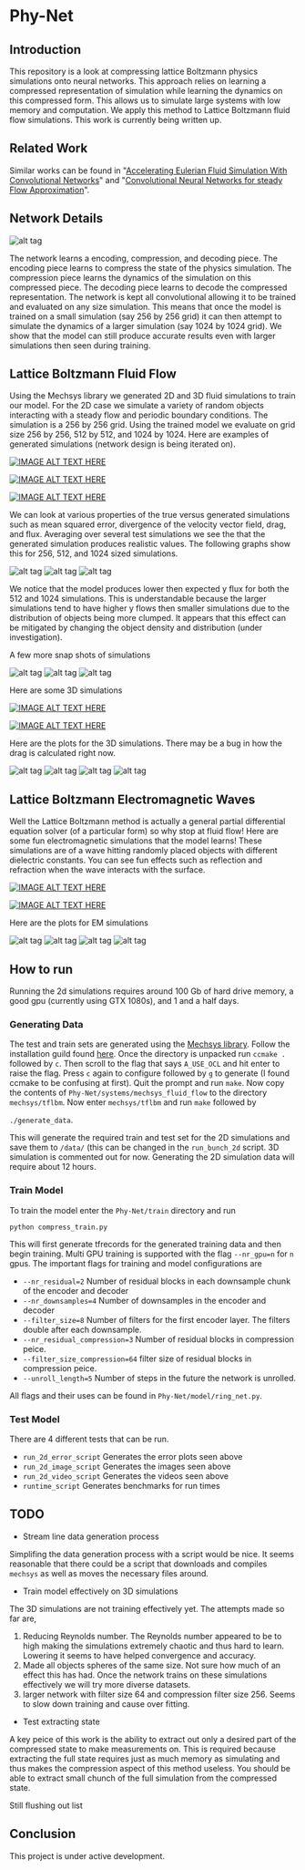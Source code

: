 # Phy-Net

## Introduction

This repository is a look at compressing lattice Boltzmann physics simulations onto neural networks. This approach relies on learning a compressed representation of simulation while learning the dynamics on this compressed form. This allows us to simulate large systems with low memory and computation. We apply this method to Lattice Boltzmann fluid flow simulations. This work is currently being written up.

## Related Work
Similar works can be found in "[Accelerating Eulerian Fluid Simulation With Convolutional Networks](https://arxiv.org/pdf/1607.03597.pdf)" and "[Convolutional Neural Networks for steady Flow Approximation](https://autodeskresearch.com/publications/convolutional-neural-networks-steady-flow-approximation)".

## Network Details

![alt tag](https://github.com/loliverhennigh/Phy-Net/blob/master/test/figs/fig_1.png)

The network learns a encoding, compression, and decoding piece. The encoding piece learns to compress the state of the physics simulation. The compression piece learns the dynamics of the simulation on this compressed piece. The decoding piece learns to decode the compressed representation. The network is kept all convolutional allowing it to be trained and evaluated on any size simulation. This means that once the model is trained on a small simulation (say 256 by 256 grid) it can then attempt to simulate the dynamics of a larger simulation (say 1024 by 1024 grid). We show that the model can still produce accurate results even with larger simulations then seen during training.

## Lattice Boltzmann Fluid Flow

Using the Mechsys library we generated 2D and 3D fluid simulations to train our model. For the 2D case we simulate a variety of random objects interacting with a steady flow and periodic boundary conditions. The simulation is a 256 by 256 grid. Using the trained model we evaluate on grid size 256 by 256, 512 by 512, and 1024 by 1024. Here are examples of generated simulations (network design is being iterated on).

[![IMAGE ALT TEXT HERE](http://img.youtube.com/vi/Nuf_Jw4fGFk/0.jpg)](https://www.youtube.com/watch?v=Nuf_Jw4fGFk)

[![IMAGE ALT TEXT HERE](http://img.youtube.com/vi/YtsQX9L56Dg/0.jpg)](https://www.youtube.com/watch?v=YtsQX9L56Dg)

[![IMAGE ALT TEXT HERE](http://img.youtube.com/vi/vPrHXMlDW0k/0.jpg)](https://www.youtube.com/watch?v=vPrHXMlDW0k)

We can look at various properties of the true versus generated simulations such as mean squared error, divergence of the velocity vector field, drag, and flux. Averaging over several test simulations we see the that the generated simulation produces realistic values. The following graphs show this for 256, 512, and 1024 sized simulations.

![alt tag](https://github.com/loliverhennigh/Phy-Net/blob/master/test/figs/256x256_2d_error_plot.png)
![alt tag](https://github.com/loliverhennigh/Phy-Net/blob/master/test/figs/512x512_2d_error_plot.png)
![alt tag](https://github.com/loliverhennigh/Phy-Net/blob/master/test/figs/1024x1024_2d_error_plot.png)

We notice that the model produces lower then expected y flux for both the 512 and 1024 simulations. This is understandable because the larger simulations tend to have higher y flows then smaller simulations due to the distribution of objects being more clumped. It appears that this effect can be mitigated by changing the object density and distribution (under investigation).

A few more snap shots of simulations

![alt tag](https://github.com/loliverhennigh/Phy-Net/blob/master/test/figs/256x256_2d_flow_image.png)
![alt tag](https://github.com/loliverhennigh/Phy-Net/blob/master/test/figs/512x512_2d_flow_image.png)
![alt tag](https://github.com/loliverhennigh/Phy-Net/blob/master/test/figs/1024x1024_2d_flow_image.png)

Here are some 3D simulations

[![IMAGE ALT TEXT HERE](http://img.youtube.com/vi/ZG_gmkFbE2I/0.jpg)](https://www.youtube.com/watch?v=ZG_gmkFbE2I)


[![IMAGE ALT TEXT HERE](http://img.youtube.com/vi/ilCuHTo0Ul4/0.jpg)](https://www.youtube.com/watch?v=ilCuHTo0Ul4)

Here are the plots for the 3D simulations. There may be a bug in how the drag is calculated right now.

![alt tag](https://github.com/loliverhennigh/Phy-Net/blob/master/test/figs/40x40x160_3d_error_plot.png)
![alt tag](https://github.com/loliverhennigh/Phy-Net/blob/master/test/figs/80x80x320_3d_error_plot.png)
![alt tag](https://github.com/loliverhennigh/Phy-Net/blob/master/test/figs/40x40x160_3d_flow_image.png)
![alt tag](https://github.com/loliverhennigh/Phy-Net/blob/master/test/figs/80x80x320_3d_flow_image.png)



## Lattice Boltzmann Electromagnetic Waves
Well the Lattice Boltzmann method is actually a general partial differential equation solver (of a particular form) so why stop at fluid flow! Here are some fun electromagnetic simulations that the model learns! These simulations are of a wave hitting randomly placed objects with different dielectric constants. You can see fun effects such as reflection and refraction when the wave interacts with the surface.

[![IMAGE ALT TEXT HERE](http://img.youtube.com/vi/s57No66p_40/0.jpg)](https://www.youtube.com/watch?v=s57No66p_40)

[![IMAGE ALT TEXT HERE](http://img.youtube.com/vi/jaYd1YLDzXo/0.jpg)](https://www.youtube.com/watch?v=jaYd1YLDzXo)

Here are the plots for EM simulations


![alt tag](https://github.com/loliverhennigh/Phy-Net/blob/master/test/figs/256x256_2d_em_error_plot.png)
![alt tag](https://github.com/loliverhennigh/Phy-Net/blob/master/test/figs/512x512_2d_em_error_plot.png)
![alt tag](https://github.com/loliverhennigh/Phy-Net/blob/master/test/figs/256x256_2d_em_image.png)
![alt tag](https://github.com/loliverhennigh/Phy-Net/blob/master/test/figs/512x512_2d_em_image.png)

## How to run

Running the 2d simulations requires around 100 Gb of hard drive memory, a good gpu (currently using GTX 1080s), and 1 and a half days.

### Generating Data

The test and train sets are generated using the [Mechsys library](http://mechsys.nongnu.org/index.html). Follow the installation guild found [here](http://mechsys.nongnu.org/installation.html). Once the directory is unpacked run `ccmake .` followed by `c`. Then scroll to the flag that says `A_USE_OCL` and hit enter to raise the flag. Press `c` again to configure followed by `g` to generate (I found ccmake to be confusing at first). Quit the prompt and run `make`. Now copy the contents of `Phy-Net/systems/mechsys_fluid_flow` to the directory `mechsys/tflbm`. Now enter `mechsys/tflbm` and run `make` followed by 

`
./generate_data
`. 

This will generate the required train and test set for the 2D simulations and save them to `/data/` (this can be changed in the `run_bunch_2d` script. 3D simulation is commented out for now. Generating the 2D simulation data will require about 12 hours.

### Train Model

To train the model enter the `Phy-Net/train` directory and run

`
python compress_train.py
`

This will first generate tfrecords for the generated training data and then begin training. Multi GPU training is supported with the flag `--nr_gpu=n` for `n` gpus. The important flags for training and model configurations are

- `--nr_residual=2` Number of residual blocks in each downsample chunk of the encoder and decoder
- `--nr_downsamples=4` Number of downsamples in the encoder and decoder
- `--filter_size=8` Number of filters for the first encoder layer. The filters double after each downsample.
- `--nr_residual_compression=3` Number of residual blocks in compression peice.
- `--filter_size_compression=64` filter size of residual blocks in compression peice.
- `--unroll_length=5` Number of steps in the future the network is unrolled.

All flags and their uses can be found in `Phy-Net/model/ring_net.py`.

### Test Model

There are 4 different tests that can be run.

- `run_2d_error_script` Generates the error plots seen above
- `run_2d_image_script` Generates the images seen above
- `run_2d_video_script` Generates the videos seen above
- `runtime_script` Generates benchmarks for run times

## TODO

- Stream line data generation process

Simplifing the data generation process with a script would be nice. It seems reasonable that there could be a script that downloads and compiles `mechsys` as well as moves the necessary files around.

- Train model effectively on 3D simulations

The 3D simulations are not training effectively yet. The attempts made so far are, 

1. Reducing Reynolds number. The Reynolds number appeared to be to high making the simulations extremely chaotic and thus hard to learn. Lowering it seems to have helped convergence and accuracy.
2. Made all objects spheres of the same size. Not sure how much of an effect this has had. Once the network trains on these simulations effectively we will try more diverse datasets.
3. larger network with filter size 64 and compression filter size 256. Seems to slow down training and cause over fitting.

- Test extracting state

A key peice of this work is the ability to extract out only a desired part of the compressed state to make measurements on. This is required because extracting the full state requires just as much memory as simulating and thus makes the compression aspect of this method useless. You should be able to extract small chunch of the full simulation from the compressed state.

Still flushing out list

## Conclusion

This project is under active development.




